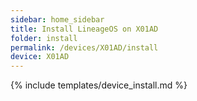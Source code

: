 ```yaml
---
sidebar: home_sidebar
title: Install LineageOS on X01AD
folder: install
permalink: /devices/X01AD/install
device: X01AD
---
```

{% include templates/device_install.md %}
